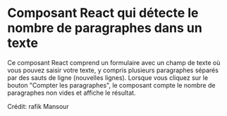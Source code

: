 # Composant React qui détecte le nombre de paragraphes dans un texte

Ce composant React comprend un formulaire avec un champ de texte où vous pouvez saisir votre texte, y compris plusieurs paragraphes séparés par des sauts de ligne (nouvelles lignes). Lorsque vous cliquez sur le bouton "Compter les paragraphes", le composant compte le nombre de paragraphes non vides et affiche le résultat.

Crédit: rafik Mansour

